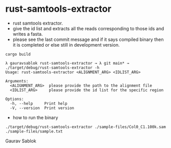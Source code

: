 # rust-samtools-extractor

- rust samtools extractor.
- give the id list and extracts all the reads corresponding to those ids and writes a fasta.
- please see the last commit message and if it says compiled binary then it is completed or else still in development version.

```
cargo build 

```

```
λ gauravsablok rust-samtools-extractor → λ git main* → ./target/debug/rust-samtools-extractor -h
Usage: rust-samtools-extractor <ALIGNMENT_ARG> <IDLIST_ARG>

Arguments:
  <ALIGNMENT_ARG>  please provide the path to the alignment file
  <IDLIST_ARG>     please provide the id list for the specific region

Options:
  -h, --help     Print help
  -V, --version  Print version

```
- how to run the binary

```
./target/debug/rust-samtools-extractor ./sample-files/Col0_C1.100k.sam ./sample-files/sample.txt

```

Gaurav Sablok
